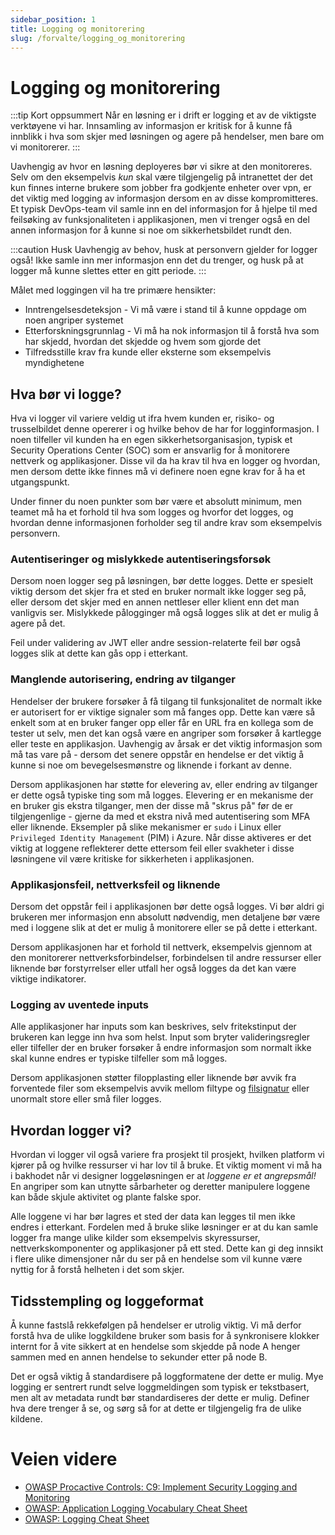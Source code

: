 ```yaml
---
sidebar_position: 1
title: Logging og monitorering
slug: /forvalte/logging_og_monitorering
---
```


# Logging og monitorering
:::tip Kort oppsummert
Når en løsning er i drift er logging et av de viktigste verktøyene vi har. Innsamling av informasjon er kritisk for å kunne få innblikk i hva som skjer med løsningen og agere på hendelser, men bare om vi monitorerer. 
:::

Uavhengig av hvor en løsning deployeres bør vi sikre at den monitoreres. Selv om den eksempelvis _kun_ skal være tilgjengelig på intranettet der det kun finnes interne brukere som jobber fra godkjente enheter over vpn, er det viktig med logging av informasjon dersom en av disse kompromitteres. Et typisk DevOps-team vil samle inn en del informasjon for å hjelpe til med feilsøking av funksjonaliteten i applikasjonen, men vi trenger også en del annen informasjon for å kunne si noe om sikkerhetsbildet rundt den. 

:::caution Husk
Uavhengig av behov, husk at personvern gjelder for logger også! Ikke samle inn mer informasjon enn det du trenger, og husk på at logger må kunne slettes etter en gitt periode. 
:::

Målet med loggingen vil ha tre primære hensikter: 
* Inntrengelsesdeteksjon - Vi må være i stand til å kunne oppdage om noen angriper systemet
* Etterforskningsgrunnlag - Vi må ha nok informasjon til å forstå hva som har skjedd, hvordan det skjedde og hvem som gjorde det 
* Tilfredsstille krav fra kunde eller eksterne som eksempelvis myndighetene

## Hva bør vi logge? 
Hva vi logger vil variere veldig ut ifra hvem kunden er, risiko- og trusselbildet denne opererer i og hvilke behov de har for logginformasjon. I noen tilfeller vil kunden ha en egen sikkerhetsorganisasjon, typisk et Security Operations Center (SOC) som er ansvarlig for å monitorere nettverk og applikasjoner. Disse vil da ha krav til hva en logger og hvordan, men dersom dette ikke finnes må vi definere noen egne krav for å ha et utgangspunkt. 

Under finner du noen punkter som bør være et absolutt minimum, men teamet må ha et forhold til hva som logges og hvorfor det logges, og hvordan denne informasjonen forholder seg til andre krav som eksempelvis personvern.

### Autentiseringer og mislykkede autentiseringsforsøk
Dersom noen logger seg på løsningen, bør dette logges. Dette er spesielt viktig dersom det skjer fra et sted en bruker normalt ikke logger seg på, eller dersom det skjer med en annen nettleser eller klient enn det man vanligvis ser. 
Mislykkede pålogginger må også logges slik at det er mulig å agere på det. 

Feil under validering av JWT eller andre session-relaterte feil bør også logges slik at dette kan gås opp i etterkant. 

### Manglende autorisering, endring av tilganger
Hendelser der brukere forsøker å få tilgang til funksjonalitet de normalt ikke er autorisert for er viktige signaler som må fanges opp. Dette kan være så enkelt som at en bruker fanger opp eller får en URL fra en kollega som de tester ut selv, men det kan også være en angriper som forsøker å kartlegge eller teste en applikasjon. Uavhengig av årsak er det viktig informasjon som må tas vare på - dersom det senere oppstår en hendelse er det viktig å kunne si noe om bevegelsesmønstre og liknende i forkant av denne. 

Dersom applikasjonen har støtte for elevering av, eller endring av tilganger er dette også typiske ting som må logges. Elevering er en mekanisme der en bruker gis ekstra tilganger, men der disse må "skrus på" før de er tilgjengenlige - gjerne da med et ekstra nivå med autentisering som MFA eller liknende. Eksempler på slike mekanismer er `sudo` i Linux eller `Privileged Identity Management` (PIM) i Azure. Når disse aktiveres er det viktig at loggene reflekterer dette ettersom feil eller svakheter i disse løsningene vil være kritiske for sikkerheten i applikasjonen. 

### Applikasjonsfeil, nettverksfeil og liknende
Dersom det oppstår feil i applikasjonen bør dette også logges. Vi bør aldri gi brukeren mer informasjon enn absolutt nødvendig, men detaljene bør være med i loggene slik at det er mulig å monitorere eller se på dette i etterkant. 

Dersom applikasjonen har et forhold til nettverk, eksempelvis gjennom at den monitorerer nettverksforbindelser, forbindelsen til andre ressurser eller liknende bør forstyrrelser eller utfall her også logges da det kan være viktige indikatorer. 

### Logging av uventede inputs
Alle applikasjoner har inputs som kan beskrives, selv fritekstinput der brukeren kan legge inn hva som helst. Input som bryter valideringsregler eller tilfeller der en bruker forsøker å endre informasjon som normalt ikke skal kunne endres er typiske tilfeller som må logges. 

Dersom applikasjonen støtter filopplasting eller liknende bør avvik fra forventede filer som eksempelvis avvik mellom filtype og [filsignatur](https://en.wikipedia.org/wiki/List_of_file_signatures) eller unormalt store eller små filer logges. 

## Hvordan logger vi? 
Hvordan vi logger vil også variere fra prosjekt til prosjekt, hvilken platform vi kjører på og hvilke ressurser vi har lov til å bruke. Et viktig moment vi må ha i bakhodet når vi designer loggeløsningen er at _loggene er et angrepsmål!_ En angriper som kan utnytte sårbarheter og deretter manipulere loggene kan både skjule aktivitet og plante falske spor. 

Alle loggene vi har bør lagres et sted der data kan legges til men ikke endres i etterkant. Fordelen med å bruke slike løsninger er at du kan samle logger fra mange ulike kilder som eksempelvis skyressurser, nettverkskomponenter og applikasjoner på ett sted. Dette kan gi deg innsikt i flere ulike dimensjoner når du ser på en hendelse som vil kunne være nyttig for å forstå helheten i det som skjer. 

## Tidsstempling og loggeformat
Å kunne fastslå rekkefølgen på hendelser er utrolig viktig. Vi må derfor forstå hva de ulike loggkildene bruker som basis for å synkronisere klokker internt for å vite sikkert at en hendelse som skjedde på node A henger sammen med en annen hendelse to sekunder etter på node B. 

Det er også viktig å standardisere på loggformatene der dette er mulig. Mye logging er sentrert rundt selve loggmeldingen som typisk er tekstbasert, men alt av metadata rundt bør standardiseres der dette er mulig. Definer hva dere trenger å se, og sørg så for at dette er tilgjengelig fra de ulike kildene. 

# Veien videre
* [OWASP Procactive Controls: C9: Implement Security Logging and Monitoring](https://owasp.org/www-project-proactive-controls/v4/en/c9-security-logging-and-monitoring.html)
* [OWASP: Application Logging Vocabulary Cheat Sheet](https://cheatsheetseries.owasp.org/cheatsheets/Logging_Vocabulary_Cheat_Sheet.html)
* [OWASP: Logging Cheat Sheet](https://cheatsheetseries.owasp.org/cheatsheets/Logging_Cheat_Sheet.html)